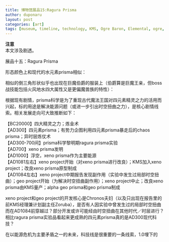 ```yaml
---
title: 博物馆展品15:Ragura Prisma
author: duponaru
layout: post
categories: [art]
tags: [museum, timeline, technology, KMS, Ogre Baron, Elemental, ogre, law, chaos, Ragura Prisma, Prisma, Xeno Prisma, Geo Prisma, Zoruba, Chronos, Madoka, KMS, BC20000, AD300, AD700, AD900, AD1000, AD1100]
---
```


**注意**  
本文涉及剧透。  


展品十五：Ragura Prisma  
<span class="image centered"><img src="{{ '/assets/post_img/2020-01-22/prisma.png' | relative_url }}" alt="" /></span> 

形态颜色上和现代的水元素prisma相似：  
<span class="image centered"><img src="{{ '/assets/post_img/2020-01-22/prisma2.jpg' | relative_url }}" alt="" /></span> 

相似的倒三角形状似乎也出现在巨魔伯爵的服装上（伯爵算是巨魔王亲，但boss战技能包括火风地水四大属性又是更偏魔兽族的特性）：  
<span class="image centered"><img src="{{ '/assets/post_img/2020-01-22/baron.png' | relative_url }}" alt="" /></span> 


根据现有剧情，prisma科学是为了重现古代魔法王国对四元素精灵之力的活用而兴起，标的用途是解决能源问题（或进一步引出时空扭曲之力），是核心剧情线索。相关发展走向可大致推断如下：  

【BC20000】四大精灵之力；炼金术  
【AD300】四元素prisma；有势力企图利用四元素prisma暴走后的chaos   prisma；异时层炼仗术  
【AD300-700间】prisma科学黎明期ragura prisma实验  
【AD700】xeno prisma发明  
【AD1000】浮空，xeno prisma作为主要能源  
【AD1081左右】xeno project开始（对xeno prisma进行改良）；KMS加入xeno project；改良xeno prisma原型制成  
【AD1084左右】xeno   project中期报告发现副作用（实验中发生过局部时空扭曲）；geo project开始（为解决时空扭曲副作用）；xeno project中止；改良xeno prisma由KMS量产；alpha geo prisma和geo prisma制成  


xeno project和geo project的开发核心是Chronos夫妇（以及只出现在报告里的前KMS经理兼计划副主任Zoruba），是否有人因实验中曾发生过的局部时空扭曲而在AD1084前穿越过？部分开发或许可能经由时空扭曲在其他时代／时层进行？相比ragura prisma实验品看起来更成熟的四元素prisma真的是AD300现代科技？



在以能源危机为主要矛盾之一的未来，科技线是很重要的一条线索，1.0埋下的